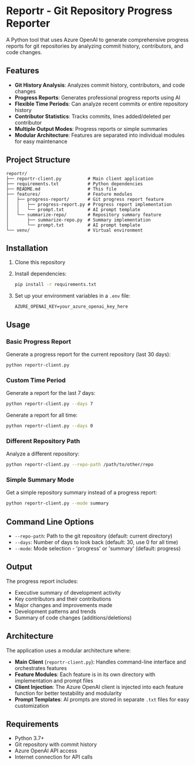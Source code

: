 # Reportr - Git Repository Progress Reporter

A Python tool that uses Azure OpenAI to generate comprehensive progress reports for git repositories by analyzing commit history, contributors, and code changes.

## Features

- **Git History Analysis**: Analyzes commit history, contributors, and code changes
- **Progress Reports**: Generates professional progress reports using AI
- **Flexible Time Periods**: Can analyze recent commits or entire repository history
- **Contributor Statistics**: Tracks commits, lines added/deleted per contributor
- **Multiple Output Modes**: Progress reports or simple summaries
- **Modular Architecture**: Features are separated into individual modules for easy maintenance

## Project Structure

```
reportr/
├── reportr-client.py          # Main client application
├── requirements.txt           # Python dependencies
├── README.md                  # This file
├── features/                  # Feature modules
│   ├── progress-report/       # Git progress report feature
│   │   ├── progress-report.py # Progress report implementation
│   │   └── prompt.txt         # AI prompt template
│   └── summarize-repo/        # Repository summary feature
│       ├── summarize-repo.py  # Summary implementation
│       └── prompt.txt         # AI prompt template
└── venv/                      # Virtual environment
```

## Installation

1. Clone this repository
2. Install dependencies:

   ```bash
   pip install -r requirements.txt
   ```

3. Set up your environment variables in a `.env` file:

   ```
   AZURE_OPENAI_KEY=your_azure_openai_key_here
   ```

## Usage

### Basic Progress Report

Generate a progress report for the current repository (last 30 days):

```bash
python reportr-client.py
```

### Custom Time Period

Generate a report for the last 7 days:

```bash
python reportr-client.py --days 7
```

Generate a report for all time:

```bash
python reportr-client.py --days 0
```

### Different Repository Path

Analyze a different repository:

```bash
python reportr-client.py --repo-path /path/to/other/repo
```

### Simple Summary Mode

Get a simple repository summary instead of a progress report:

```bash
python reportr-client.py --mode summary
```

## Command Line Options

- `--repo-path`: Path to the git repository (default: current directory)
- `--days`: Number of days to look back (default: 30, use 0 for all time)
- `--mode`: Mode selection - 'progress' or 'summary' (default: progress)

## Output

The progress report includes:

- Executive summary of development activity
- Key contributors and their contributions
- Major changes and improvements made
- Development patterns and trends
- Summary of code changes (additions/deletions)

## Architecture

The application uses a modular architecture where:

- **Main Client** (`reportr-client.py`): Handles command-line interface and orchestrates features
- **Feature Modules**: Each feature is in its own directory with implementation and prompt files
- **Client Injection**: The Azure OpenAI client is injected into each feature function for better testability and modularity
- **Prompt Templates**: AI prompts are stored in separate `.txt` files for easy customization

## Requirements

- Python 3.7+
- Git repository with commit history
- Azure OpenAI API access
- Internet connection for API calls

